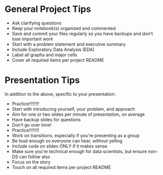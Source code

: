 # General Project Tips

- Ask clarifying questions
- Keep your notebook(s) organized and commented
- Save and commit your files regularly so you have backups and don't lose important work
- Start with a problem statement and executive summary
- Include Exploratory Data Analysis (EDA)
- Label all graphs and major cells
- Cover all required items per project README


# Presentation Tips

In addition to the above, specific to your presentation:

- Practice!!!!!!!!
- Start with introducing yourself, your problem, and approach
- Aim for one or two slides per minute of presentation, on average
- Have backup slides for questions
- Don't go over time!
- Practice!!!!!!!!
- Work on transitions, especially if you're presenting as a group
- Be loud enough so everyone can hear, without yelling
- Include code on slides ONLY if it makes sense
- Make sure you're technical enough for data scientists, but ensure non-DS can follow also
- Focus on the story
- Touch on all required items per project README
